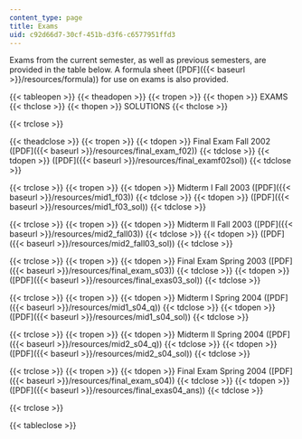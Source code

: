 ```yaml
---
content_type: page
title: Exams
uid: c92d66d7-30cf-451b-d3f6-c6577951ffd3
---
```


Exams from the current semester, as well as previous semesters, are provided in the table below. A formula sheet ([PDF]({{< baseurl >}}/resources/formula)) for use on exams is also provided.

{{< tableopen >}}
{{< theadopen >}}
{{< tropen >}}
{{< thopen >}}
EXAMS
{{< thclose >}}
{{< thopen >}}
SOLUTIONS
{{< thclose >}}

{{< trclose >}}

{{< theadclose >}}
{{< tropen >}}
{{< tdopen >}}
Final Exam Fall 2002 ([PDF]({{< baseurl >}}/resources/final_exam_f02))
{{< tdclose >}}
{{< tdopen >}}
([PDF]({{< baseurl >}}/resources/final_examf02sol))
{{< tdclose >}}

{{< trclose >}}
{{< tropen >}}
{{< tdopen >}}
Midterm I Fall 2003 ([PDF]({{< baseurl >}}/resources/mid1_f03))
{{< tdclose >}}
{{< tdopen >}}
([PDF]({{< baseurl >}}/resources/mid1_f03_sol))
{{< tdclose >}}

{{< trclose >}}
{{< tropen >}}
{{< tdopen >}}
Midterm II Fall 2003 ([PDF]({{< baseurl >}}/resources/mid2_fall03))
{{< tdclose >}}
{{< tdopen >}}
([PDF]({{< baseurl >}}/resources/mid2_fall03_sol))
{{< tdclose >}}

{{< trclose >}}
{{< tropen >}}
{{< tdopen >}}
Final Exam Spring 2003 ([PDF]({{< baseurl >}}/resources/final_exam_s03))
{{< tdclose >}}
{{< tdopen >}}
([PDF]({{< baseurl >}}/resources/final_exas03_sol))
{{< tdclose >}}

{{< trclose >}}
{{< tropen >}}
{{< tdopen >}}
Midterm I Spring 2004 ([PDF]({{< baseurl >}}/resources/mid1_s04_q))
{{< tdclose >}}
{{< tdopen >}}
([PDF]({{< baseurl >}}/resources/mid1_s04_sol))
{{< tdclose >}}

{{< trclose >}}
{{< tropen >}}
{{< tdopen >}}
Midterm II Spring 2004 ([PDF]({{< baseurl >}}/resources/mid2_s04_q))
{{< tdclose >}}
{{< tdopen >}}
([PDF]({{< baseurl >}}/resources/mid2_s04_sol))
{{< tdclose >}}

{{< trclose >}}
{{< tropen >}}
{{< tdopen >}}
Final Exam Spring 2004 ([PDF]({{< baseurl >}}/resources/final_exam_s04))
{{< tdclose >}}
{{< tdopen >}}
([PDF]({{< baseurl >}}/resources/final_exas04_ans))
{{< tdclose >}}

{{< trclose >}}

{{< tableclose >}}